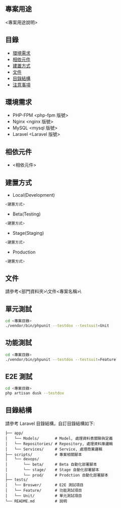 ## 專案用途
<專案用途說明>

## 目錄
* [環境需求](#環境需求)
* [相依元件](#相依元件)
* [建置方式](#建置方式)
* [文件](#文件)
* [目錄結構](#目錄結構)
* [注意事項](#注意事項)

## 環境需求
- PHP-FPM <php-fpm 版號>
- Nginx <nginx 版號>
- MySQL <mysql 版號>
- Laravel <Laravel 版號>

## 相依元件
 - <相依元件>

## 建置方式
- Local(Development)
```bash
<建置方式>
```

- Beta(Testing)
```bash
<建置方式>
```

- Stage(Staging)
```bash
<建置方式>
```

- Production
```bash
<建置方式>
```

## 文件
請參考<部門資料夾>\文件\<專案名稱>\

## 單元測試
```bash
cd <專案目錄>
./vendor/bin/phpunit --testdox --testsuit=Unit
```

## 功能測試
```bash
cd <專案目錄>
./vendor/bin/phpunit --testdox --testsuit=Feature
```

## E2E 測試
```bash
cd <專案目錄>
php artisan dusk --testdox
```

## 目錄結構
請參考 Laravel 目錄結構，自訂目錄結構如下:

    ├── app/
    │   └── Models/       # Model, 處理資料表關聯與定義
    │   └── Repositories/ # Repository, 處理資料庫邏輯
    │   └── Services/     # Service, 處理商業邏輯
    ├── scripts/          # 專案相關腳本
    │   └── devops/
    │       └── beta/     # Beta 自動化部署腳本
    │       └── stage/    # Stage 自動化部署腳本
    │       └── prod/     # Prodction 自動化部署腳本
    ├── tests/
    │   └── Broswer/      # E2E 測試項目
    │   └── Feature/      # 功能測試項目
    │   └── Unit/         # 單元測試項目
    └── README.md         # 說明

